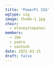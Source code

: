 ```yaml
---
title: 'PowerPi SIG'
wgtype: sig
image: thumb-1.jpg
chair:
  - alexeystepanov
members:
  - ibm
  - yadro
  - vantosh
date: 2021-03-15
draft: false
---
```

